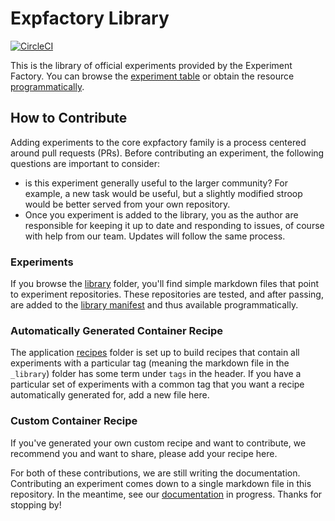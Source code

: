 # Expfactory Library

[![CircleCI](https://circleci.com/gh/expfactory/experiments.svg?style=svg)](https://circleci.com/gh/expfactory/experiments)


This is the library of official experiments provided by the Experiment Factory. You can browse the [experiment table](https://expfactory.github.io/experiments/) or obtain the resource [programmatically](https://expfactory.github.io/experiments/library.json). 

## How to Contribute
Adding experiments to the core expfactory family is a process centered around pull requests (PRs). Before contributing an experiment, the following questions are important to consider:

 - is this experiment generally useful to the larger community? For example, a new task would be useful, but a slightly modified stroop would be better served from your own repository.
 - Once you experiment is added to the library, you as the author are responsible for keeping it up to date and responding to issues, of course with help from our team. Updates will follow the same process.

### Experiments
If you browse the [library](docs/_library) folder, you'll find simple markdown files that point to experiment repositories. These repositories are tested, and after passing, are added to the [library manifest](https://expfactory.github.io/experiments/library.json) and thus available programmatically.

### Automatically Generated Container Recipe
The application [recipes](docs/_recipes) folder is set up to build recipes that contain all experiments with a particular tag (meaning the markdown file in the `_library`) folder has some term under `tags` in the header. If you have a particular set of experiments with a common tag that you want a recipe automatically generated for, add a new file here. 

### Custom Container Recipe
If you've generated your own custom recipe and want to contribute, we recommend you and want to share, please add your recipe here.

For both of these contributions, we are still writing the documentation. Contributing an experiment comes down to a single markdown file in this repository. In the meantime, see our [documentation](https://expfactory.github.io/expfactory) in progress. Thanks for stopping by!
